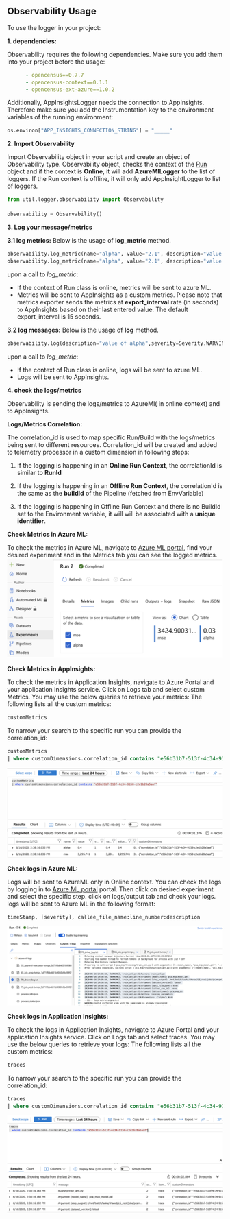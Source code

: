 ## Observability Usage

To use the logger in your project: 

**1. dependencies:**

Observability requires the following dependencies. Make sure you add them into your project before the usage:
```yaml
      - opencensus==0.7.7
      - opencensus-context==0.1.1
      - opencensus-ext-azure==1.0.2
```  
Additionally, AppInsightsLogger needs the connection to AppInsights. Therefore make sure you add the Instrumentation key to the environment variables of the running environment:
```python
os.environ["APP_INSIGHTS_CONNECTION_STRING"] = "_____"
```
 

**2. Import Observability** 

Import Observability object in your script and create an object of Observability type.
Observability object, checks the context of the 
[Run](https://docs.microsoft.com/en-us/python/api/azureml-core/azureml.core.run(class)?view=azure-ml-py) object and if
 the context is **Online**, it will add **AzureMlLogger** to the list of loggers.
If  the Run context is offline, it will only add AppInsightLogger to list of loggers. 
```python
from util.logger.observability import Observability

observability = Observability()
```

**3. Log your message/metrics**


**3.1 log metrics:**
Below is the usage of **log_metric** method.
```python
observability.log_metric(name="alpha", value="2.1", description="value of alpha")
observability.log_metric(name="alpha", value="2.1", description="value of alpha", log_parent=True)
```
upon a call to _log_metric_:
- If the context of Run class is online, metrics will be sent to azure ML.
- Metrics will be sent to AppInsights as a custom metrics. 
Please note that metrics exporter sends the metrics at **export_interval** rate (in seconds) to 
AppInsights based on their last entered value. The default export_interval is 15 seconds.


**3.2 log messages:**
Below is the usage of **log** method.


```python
observability.log(description="value of alpha",severity=Severity.WARNING)
```
upon a call to _log_metric_:
- If the context of Run class is online, logs will be sent to azure ML.
- Logs will be sent to AppInsights. 



**4. check the logs/metrics**

Observability is sending the logs/metrics to AzureMl( in online context) and to AppInsights.

**Logs/Metrics Correlation:** 

The correlation_id is used to map specific Run/Build with the logs/metrics being sent  to different resources. 
Correlation_id will be created and added to telemetry processor in a custom dimension in following steps:

1. If the logging is happening in an **Online Run Context**,
the correlationId is similar to **RunId**

1. If the logging is happening in an **Offline Run Context**,
the correlationId is the same as the **buildId** of the Pipeline
(fetched from EnvVariable)

1. If the logging is happening in Offline Run Context and there
is no BuildId set to the Environment variable, it will will
be associated with a **unique identifier**.

**Check Metrics in Azure ML:**

To check the metrics in Azure ML, navigate to [Azure ML portal](https://ml.azure.com/), find your desired experiment
 and in the Metrics tab  you can see the logged metrics. 
 ![Metrcis](images/Metrics.png)
 
**Check Metrics in  AppInsights:**

To check the metrics in Application Insights, navigate to Azure Portal and your application Insights service. 
Click on Logs tab and select custom Metrics. You may use the below queries to retrieve your metrics:
The following lists all the custom metrics:
```sql
customMetrics
```
To narrow your search to the  specific run you can provide the correlation_id:

```sql
customMetrics 
| where customDimensions.correlation_id contains "e56b31b7-513f-4c34-9158-c2e1b28a5aaf" 
```
![metrics-appInsights](images/metrics-appinsights.png)

**Check logs in  Azure ML:**

Logs will be sent to AzureML only in Online context. 
You can check the logs by logging in to [Azure ML portal](https://ml.azure.com/) portal. 
Then click on desired experiment and select the specific step.
click on logs/output tab and check your logs.
logs will be sent to Azure ML in the following format: 
```text
timeStamp, [severity], callee_file_name:line_number:description
```
![logs-aml](images/logs-aml.png)

**Check logs in  Application Insights:**

To check the logs in Application Insights, navigate to Azure Portal and your application Insights service. 
Click on Logs tab and select traces. You may use the below queries to retrieve your logs:
The following lists all the custom metrics:
```sql
traces
```
To narrow your search to the specific run you can provide the correlation_id:

```sql
traces
| where customDimensions.correlation_id contains "e56b31b7-513f-4c34-9158-c2e1b28a5aaf"
```
![logs-appInsights](images/logs-appinsights.png)

